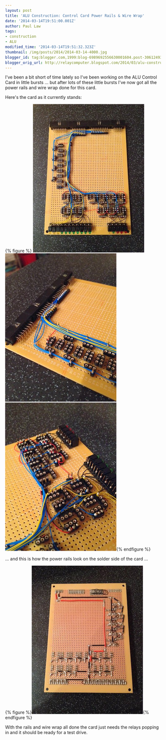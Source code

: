 ```yaml
---
layout: post
title: 'ALU Construction: Control Card Power Rails & Wire Wrap'
date: '2014-03-14T19:51:00.001Z'
author: Paul Law
tags:
- construction
- ALU
modified_time: '2014-03-14T19:51:32.323Z'
thumbnail: /img/posts/2014/2014-03-14-4000.jpg
blogger_id: tag:blogger.com,1999:blog-6989692556630001604.post-3061249362112276422
blogger_orig_url: http://relaycomputer.blogspot.com/2014/03/alu-construction-control-card-power.html
---
```


I've been a bit short of time lately so I've been working on the ALU Control 
Card in little bursts ... but after lots of these little bursts I've now got 
all the power rails and wire wrap done for this card.

Here's the 
card as it currently stands:

{% figure %}
![ALU Control Card](/assets/img/posts/2014/2014-03-14-0000.jpg)
![ALU Control Card (close up top half)](/assets/img/posts/2014/2014-03-14-0001.jpg)
![ALU Control Card (close up bottom half)](/assets/img/posts/2014/2014-03-14-0002.jpg){% endfigure %}

... and this is how the power rails look on the solder side of the 
card ...

{% figure %}![ALU Control Card (solder side)](/assets/img/posts/2014/2014-03-14-0003.jpg){% endfigure %}

With the 
rails and wire wrap all done the card just needs the relays popping in and it 
should be ready for a test drive. 
